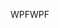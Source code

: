 <span data-ttu-id="02b37-101">WPF</span><span class="sxs-lookup"><span data-stu-id="02b37-101">WPF</span></span>
